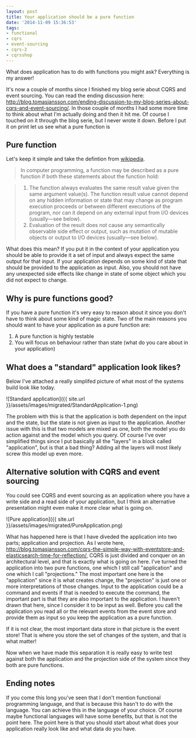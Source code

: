 ```yaml
---
layout: post
title: Your application should be a pure function
date: '2014-11-09 15:36:53'
tags:
- functional
- cqrs
- event-sourcing
- cqrs-2
- cqrsshop
---
```


What does application has to do with functions you might ask? Everything is my answer! 

It's now a couple of months since I finished my blog serie about CQRS and event sourcing. You can read the ending discussion here: http://blog.tomasjansson.com/ending-discussion-to-my-blog-series-about-cqrs-and-event-sourcing/. In those couple of months I had some more time to think about what I'm actually doing and then it hit me. Of course I touched on it through the blog serie, but I never wrote it down. Before I put it on print let us see what a pure function is

## Pure function
Let's keep it simple and take the defintion from [wikipedia](http://en.wikipedia.org/wiki/Pure_function). 

> In computer programming, a function may be described as a pure function if both these statements about the function hold:

> 1. The function always evaluates the same result value given the same argument value(s). The function result value cannot depend on any hidden information or state that may change as program execution proceeds or between different executions of the program, nor can it depend on any external input from I/O devices (usually—see below).
> 2. Evaluation of the result does not cause any semantically observable side effect or output, such as mutation of mutable objects or output to I/O devices (usually—see below).

What does this mean? If you put it in the context of your application you should be able to provide it a set of input and always expect the same output for that input. If your application depends on some kind of state that should be provided to the application as input. Also, you should not have any unexpected side effects like change in state of some object which you did not expect to change.

## Why is pure functions good?
If you have a pure function it's very easy to reason about it since you don't have to think about some kind of magic state. Two of the main reasons you should want to have your application as a pure function are:

1. A pure function is highly testable
2. You will focus on behaviour rather than state (what do you care about in your application)

## What does a "standard" application look likes?
Below I've attached a really simplifed picture of what most of the systems build look like today. 

![Standard application]({{ site.url }}/assets/images/migrated/StandardApplication-1.png)

The problem with this is that the application is both dependent on the input and the state, but the state is not given as input to the application. Another issue with this is that two models are mixed as one, both the model you do action against and the model which you query. Of course I've over simplified things since I put basically all the "layers" in a block called "application", but is that a bad thing? Adding all the layers will most likely screw this model up even more.

## Alternative solution with CQRS and event sourcing
You could see CQRS and event sourcing as an application where you have a write side and a read side of your application, but I think an alternative presentation might even make it more clear what is going on.

![Pure application]({{ site.url }}/assets/images/migrated/PureApplication.png)

What has happened here is that I have diveded the application into two parts; application and projection. As I wrote here, http://blog.tomasjansson.com/cqrs-the-simple-way-with-eventstore-and-elasticsearch-time-for-reflection/, CQRS is just divided and conquer on an architectural level, and that is exactly what is going on here. I've turned the application into two pure functions, one which I still call "application" and one which I call "projections." The most important one here is the "application" since it is what creates change, the "projection" is just one or more interpretations of those changes. Input to the application could be a command and events if that is needed to execute the command, the important part is that they are also important to the application. I haven't drawn that here, since I consider it to be input as well. Before you call the application you read all or the relevant events from the event store and provide them as input so you keep the application as a pure function.

If it is not clear, the most important data store in that picture is the event store! That is where you store the set of changes of the system, and that is what matter!

Now when we have made this separation it is really easy to write test against both the application and the projection side of the system since they both are pure functions.

## Ending notes
If you come this long you've seen that I don't mention functional programming language, and that is because this hasn't to do with the language. You can achieve this in the language of your choice. Of course maybe functional languages will have some benefits, but that is not the point here. The point here is that you should start about what does your application really look like and what data do you have.